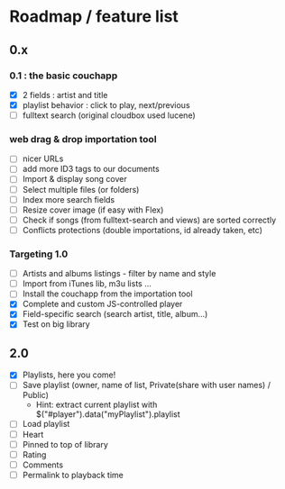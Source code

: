 # Roadmap / feature list

## 0.x

### 0.1 : the basic couchapp

* [x] 2 fields : artist and title
* [x] playlist behavior : click to play, next/previous
* [ ] fulltext search (original cloudbox used lucene)

### web drag & drop importation tool

* [ ] nicer URLs
* [ ] add more ID3 tags to our documents
* [ ] Import & display song cover
* [ ] Select multiple files (or folders)
* [ ] Index more search fields
* [ ] Resize cover image (if easy with Flex)
* [ ] Check if songs (from fulltext-search and views) are sorted correctly
* [ ] Conflicts protections (double importations, id already taken, etc)

### Targeting 1.0

* [ ] Artists and albums listings - filter by name and style
* [ ] Import from iTunes lib, m3u lists ...
* [ ] Install the couchapp from the importation tool
* [x] Complete and custom JS-controlled player
* [x] Field-specific search (search artist, title, album...)
* [x] Test on big library

## 2.0

* [x] Playlists, here you come!
* [ ] Save playlist (owner, name of list, Private(share with user names) / Public)
  * Hint: extract current playlist with $("#player").data("myPlaylist").playlist
* [ ] Load playlist
* [ ] Heart
* [ ] Pinned to top of library
* [ ] Rating
* [ ] Comments
* [ ] Permalink to playback time
